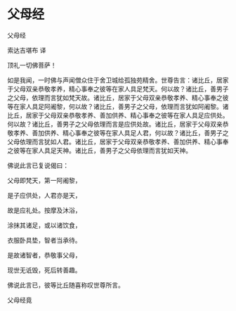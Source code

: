 # 父母经

父母经

索达吉堪布 译

顶礼一切佛菩萨！

如是我闻，一时佛与声闻僧众住于舍卫城给孤独苑精舍。世尊告言：诸比丘，居家于父母双亲恭敬孝养，精心事奉之彼等在家人具足梵天。何以故？诸比丘，善男子之父母，依理而言犹如梵天故。诸比丘，居家于父母双亲恭敬孝养、精心事奉之彼等在家人具足阿阇黎，何以故？诸比丘，善男子之父母，依理而言犹如阿阇黎。诸比丘，居家于父母双亲恭敬孝养、善加供养、精心事奉之彼等在家人具足应供处。何以故？诸比丘，善男子之父母依理而言是应供处故。诸比丘，居家于父母双亲恭敬孝养、善加供养、精心事奉之彼等在家人具足人君，何以故？诸比丘，善男子之父母依理而言犹如人君。诸比丘，居家于父母双亲恭敬孝养、善加供养、精心事奉之彼等在家人具足天神。诸比丘，善男子之父母依理而言犹如天神。

佛说此言已复说偈曰：

父母即梵天，第一阿阇黎，

是子应供处，人君亦是天，

故是应礼处。按摩及沐浴，

涂抹其诸足，或以诸饮食，

衣服卧具垫，智者当承待。

是故诸智者，恭敬事父母，

现世无诋毁，死后转善趣。

佛说此言已，彼等比丘随喜称叹世尊所言。

父母经竟

